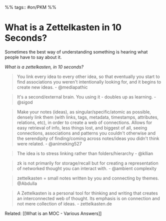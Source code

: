  %% tags:: #on/PKM %%
# What is a Zettelkasten in 10 Seconds?
Sometimes the best way of understanding something is hearing what people have to say about it. 

*What is a zettelkasten, in 10 seconds?*

> You link every idea to every other idea, so that eventually you start to find associations you weren't intentionally looking for, and it begins to create new ideas. - @mediapathic

> It's a second/external brain. You using it - doubles up as learning. - @sigod

> Make your notes (ideas), as singular/specific/atomic as possible, densely link them (with links, tags, metadata, timestamps, attributes, relations, etc), in order to create a web of connections. Allows for easy retrieval of info, less things lost, and biggest of all, seeing connections, associations and patterns you couldn't otherwise and the serendipity of finding/coming across notes/ideas you didn't think were related. - @animeking527

> The idea is to stress linking rather than folders/hierarchy - @kllian
		
> zk is not primarily for storage/recall but for creating a representation of networked thought you can interact with. - @ambient complexity

> zettelkasten = small notes written by you and connecting by themes. @Abdulla

> A Zettelkasten is a personal tool for thinking and writing that creates an interconnected web of thought. Its emphasis is on connection and not mere collection of ideas. - zettelkasten.de

Related: [[What is an MOC - Various Answers]]